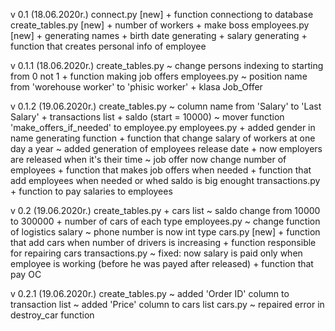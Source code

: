 v 0.1 (18.06.2020r.)
   connect.py \[new\]
      + function connectiong to database
   create_tables.py \[new\]
      + number of workers
      + make boss
   employees.py \[new\]
      + generating names
      + birth date generating
      + salary generating
      + function that creates personal info of employee
      
v 0.1.1 (18.06.2020r.)
   create_tables.py
      ~ change persons indexing to starting from 0 not 1
      + function making job offers
   employees.py
      ~ position name from 'worehouse worker' to 'phisic worker'
      + klasa Job_Offer
      
v 0.1.2 (19.06.2020r.)
   create_tables.py
      ~ column name from 'Salary' to 'Last Salary'
      + transactions list
      + saldo (start = 10000)
      ~ mover function 'make_offers_if_needed' to employee.py
   employees.py
      + added gender in name generating function
      + function that change salary of workers at one day a year
      ~ added generation of employees release date
      + now employers are released when it's their time
      ~ job offer now change number of employees
      + function that makes job offers when needed
      + function that add employees when needed or whed saldo is big enought
   transactions.py
      + function to pay salaries to employees
      
v 0.2 (19.06.2020r.)
   create_tables.py
      + cars list
      ~ saldo change from 10000 to 300000
      + number of cars of each type
   employees.py
      ~ change function of logistics salary
      ~ phone number is now int type
   cars.py \[new\]
      + function that add cars when number of drivers is increasing
      + function responsible for repairing cars
   transactions.py
      ~ fixed: now salary is paid only when employee is working (before he was payed after released)
      + function that pay OC

v 0.2.1 (19.06.2020r.)
   create_tables.py
      ~ added 'Order ID' column to transaction list
      ~ added 'Price' column to cars list
   cars.py
      ~ repaired error in destroy_car function
